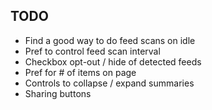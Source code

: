 TODO
----

* Find a good way to do feed scans on idle
* Pref to control feed scan interval
* Checkbox opt-out / hide of detected feeds
* Pref for # of items on page
* Controls to collapse / expand summaries
* Sharing buttons

